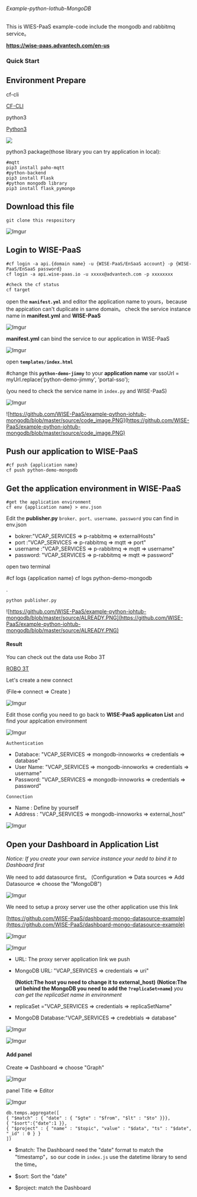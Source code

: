 ###### Example-python-Iothub-MongoDB

This is WIES-PaaS example-code include the mongodb and rabbitmq service。

**https://wise-paas.advantech.com/en-us**

### Quick Start

## Environment Prepare

cf-cli

[CF-CLI](https://docs.cloudfoundry.org/cf-cli/install-go-cli.html?source=post_page---------------------------)

python3

[Python3](https://www.python.org/downloads/?source=post_page---------------------------)

![](https://cdn-images-1.medium.com/max/2000/1*iJwh3dROjmveF8x1rC6zag.png)

python3 package(those library you can try application in local):

    #mqtt
    pip3 install paho-mqtt
    #python-backend
    pip3 install Flask
    #python mongodb library
    pip3 install flask_pymongo

## Download this file

    git clone this respository

![Imgur](https://i.imgur.com/JNJmxFy.png)

## Login to WISE-PaaS

    #cf login -a api.{domain name} -u {WISE-PaaS/EnSaaS account} -p {WISE-PaaS/EnSaaS password}
    cf login -a api.wise-paas.io -u xxxxx@advantech.com -p xxxxxxxx

    #check the cf status
    cf target

open the **`manifest.yml`** and editor the application name to yours，because the appication can't duplicate in same domain。
check the service instance name in **manifest.yml** and **WISE-PaaS**

![Imgur](https://i.imgur.com/2A2HDzz.png)

**manifest.yml** can bind the service to our application in WISE-PaaS 

![Imgur](https://i.imgur.com/VVMcYO8.png)

open **`templates/index.html`**

#change this **`python-demo-jimmy`** to your **application name**
var ssoUrl = myUrl.replace('python-demo-jimmy', 'portal-sso');

(you need to check the service name in `index.py` and WISE-PaaS)

![Imgur](https://i.imgur.com/6777rmg.png)

![https://github.com/WISE-PaaS/example-python-iohtub-mongodb/blob/master/source/code_image.PNG](https://github.com/WISE-PaaS/example-python-iohtub-mongodb/blob/master/source/code_image.PNG)

## Push our application to WISE-PaaS

    #cf push {application name}
    cf push python-demo-mongodb

## Get the application environment in WISE-PaaS

    #get the application environment
    cf env {application name} > env.json

Edit the **publisher.py** `broker、port、username、password` you can find in env.json

- bokrer:"VCAP_SERVICES => p-rabbitmq => externalHosts"
- port :"VCAP_SERVICES => p-rabbitmq => mqtt => port"
- username :"VCAP_SERVICES => p-rabbitmq => mqtt => username"
- password: "VCAP_SERVICES => p-rabbitmq => mqtt => password"

open two terminal

#cf logs {application name}
cf logs python-demo-mongodb

.

    python publisher.py

![https://github.com/WISE-PaaS/example-python-iohtub-mongodb/blob/master/source/ALREADY.PNG](https://github.com/WISE-PaaS/example-python-iohtub-mongodb/blob/master/source/ALREADY.PNG)

#### Result

You can check out the data use Robo 3T

[ROBO 3T](https://robomongo.org/download)

Let's create a new connect

(File=> connect => Create )

![Imgur](https://i.imgur.com/HDJPVOT.png)

Edit those config you need to go back to **WISE-PaaS applicaton List** and find your applcation environment

![Imgur](https://i.imgur.com/PHxUFrr.png)

`Authentication`

- Databace: "VCAP_SERVICES => mongodb-innoworks => credentials => database"
- User Name: "VCAP_SERVICES => mongodb-innoworks => credentials => username"
- Password: "VCAP_SERVICES => mongodb-innoworks => credentials => password"

`Connection`

- Name : Define by yourself
- Address : "VCAP_SERVICES => mongodb-innoworks => external_host"

![Imgur](https://i.imgur.com/XsKH6xG.png)

## Open your Dashboard in Application List

_Notice: If you create your own service instance your nedd to bind it to Dashboard first_

We need to add datasource first。
(Configuration => Data sources => Add Datasource => choose the "MongoDB")

![Imgur](https://i.imgur.com/L0xB7S5.png)

We need to setup a proxy server use the other application use this link

[https://github.com/WISE-PaaS/dashboard-mongo-datasource-example](https://github.com/WISE-PaaS/dashboard-mongo-datasource-example)

![Imgur](https://i.imgur.com/h7LGX6T.png)

![Imgur](https://i.imgur.com/vLvw0AO.png)

- URL: The proxy server application link we push
- MongoDB URL: "VCAP_SERVICES => credentials => uri"

  **(Notict:The host you need to change it to external_host)**
  **(Notice:The url behind the MongoDB you need to add the `?replicaSet=name`)**
  _you can get the replicaSet name in environment_

- replicaSet ="VCAP_SERVICES => credentials => replicaSetName"

- MongoDB Database:"VCAP_SERVICES => credebtials => database"

![Imgur](https://i.imgur.com/6uljbeJ.png)

![Imgur](https://i.imgur.com/vfdAjpe.png)

#### Add panel

Create => Dashboard => choose "Graph"

![Imgur](https://i.imgur.com/MYHUkyz.png)

panel Title => Editor

![Imgur](https://i.imgur.com/aTkKw5t.png)

    db.temps.aggregate([
    { "$match" : { "date" : { "$gte" : "$from", "$lt" : "$to" }}},
    { "$sort":{"date":1 }},
    { "$project" : { "name" : "$topic", "value" : "$data", "ts" : "$date", "_id" : 0 } }
    ])

- \$match: The Dashboard need the "date" format to match the "timestamp"，so our code in `index.js` use the datetime library to send the time。

- \$sort: Sort the "date"

- \$project: match the Dashboard
